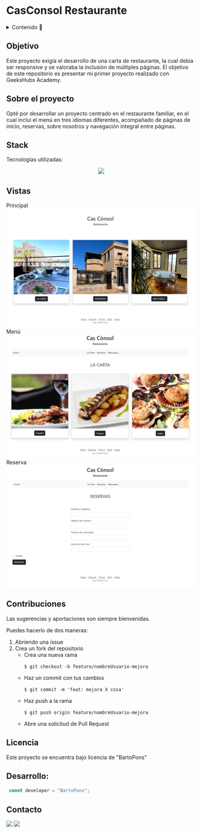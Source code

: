 # CasConsol Restaurante


<details>
  <summary>Contenido 📝</summary>
  <ol>
    <li><a href="#objetivo">Objetivo</a></li>
    <li><a href="#sobre-el-proyecto">Sobre el proyecto</a></li>
    <li><a href="#stack">Stack</a></li>
    <li><a href="#vistas">Vistas</a></li>
    <li><a href="#contribuciones">Contribuciones</a></li>
    <li><a href="#licencia">Licencia</a></li>
    <li><a href="#desarrollo">Desarrollo</a></li>
    <li><a href="#contacto">Contacto</a></li>
  </ol>
</details>

## Objetivo
Este proyecto exigía el desarrollo de una carta de restaurante, la cual debía ser responsive y se valoraba la inclusión de múltiples páginas.
El objetivo de este repositorio es presentar mi primer proyecto realizado con GeeksHubs Academy. 

## Sobre el proyecto
Opté por desarrollar un proyecto centrado en el restaurante familiar, en el cual incluí el menú en tres idiomas diferentes, acompañado de páginas de inicio, reservas, sobre nosotros y navegación integral entre páginas.


## Stack
Tecnologías utilizadas:
<div align="center">
<a href="">
    <img src= "https://sergiosanz.dev/static/b0ad08bfda05fba464bf2927db87772d/6df68/html-css.png"/>
</a>

</div>

## Vistas
Principal
<img src="img/inicio.png">  
Menú
<img src="img/carta.png">
Reserva
<img src="img/reserva.png">


## Contribuciones
Las sugerencias y aportaciones son siempre bienvenidas.  

Puedes hacerlo de dos maneras:

1. Abriendo una issue
2. Crea un fork del repositorio
    - Crea una nueva rama  
        ```
        $ git checkout -b feature/nombreUsuario-mejora
        ```
    - Haz un commit con tus cambios 
        ```
        $ git commit -m 'feat: mejora X cosa'
        ```
    - Haz push a la rama 
        ```
        $ git push origin feature/nombreUsuario-mejora
        ```
    - Abre una solicitud de Pull Request


## Licencia
Este proyecto se encuentra bajo licencia de "BartoPons"


## Desarrollo:

``` js
 const developer = "BartoPons";


```  


## Contacto
<a href = "mailto:ponsbarto@gmail.com"><img src="https://img.shields.io/badge/Gmail-C6362C?style=for-the-badge&logo=gmail&logoColor=white" target="_blank"></a>
<a href="https://www.linkedin.com/in/bartomeu-pons-mascar%C3%B3-4594a81b6/" target="_blank"><img src="https://img.shields.io/badge/-LinkedIn-%230077B5?style=for-the-badge&logo=linkedin&logoColor=white" target="_blank"></a> 
</p>